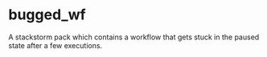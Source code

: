 # bugged_wf
A stackstorm pack which contains a workflow that gets stuck in the paused state after a few executions.
